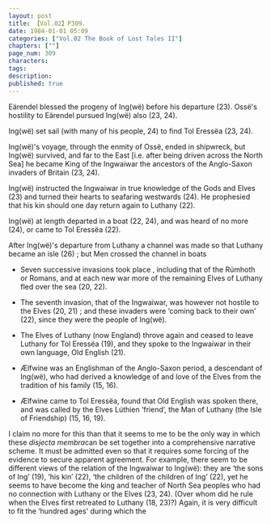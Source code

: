 ```yaml
---
layout: post
title: 【Vol.02】P309.
date: 1984-01-01 05:09
categories: ["Vol.02 The Book of Lost Tales II"]
chapters: [""]
page_num: 309
characters: 
tags: 
description: 
published: true
---
```


Eärendel blessed the progeny of Ing(wë) before his departure (23). Ossë's hostility to Eärendel pursued Ing(wë) also (23, 24).

Ing(wë) set sail (with many of his people, 24) to find Tol Eressëa (23, 24).

Ing(wë)'s voyage, through the enmity of Ossë, ended in shipwreck, but Ing(wë) survived, and far to the East [i.e. after being driven across the North Sea] he became King of the Ingwaiwar the ancestors of the Anglo-Saxon invaders of Britain (23, 24).

Ing(wë) instructed the Ingwaiwar in true knowledge of the Gods and Elves (23) and turned their hearts to seafaring westwards (24). He prophesied that his kin should one day return again to Luthany (22).

Ing(wë) at length departed in a boat (22, 24), and was heard of no more (24), or came to Tol Eressëa (22).

After Ing(wë)'s departure from Luthany a channel was made so that Luthany became an isle (26) ; but Men crossed the channel in boats

-   Seven successive invasions took place , including that of the Rúmhoth or Romans, and at each new war more of the remaining Elves of Luthany fled over the sea (20, 22).

-   The seventh invasion, that of the Ingwaiwar, was however not hostile to the Elves (20, 21) ; and these invaders were ‘coming back to their own’ (22), since they were the people of Ing(wë).

-   The Elves of Luthany (now England) throve again and ceased to leave Luthany for Tol Eressëa (19), and they spoke to the Ingwaiwar in their own language, Old English (21).

-   Ælfwine was an Englishman of the Anglo-Saxon period, a descendant of Ing(wë), who had derived a knowledge of and love of the Elves from the tradition of his family (15, 16).

-  Ælfwine came to Tol Eressëa, found that Old English was spoken there, and was called by the Elves Lúthien ‘friend’, the Man of Luthany (the Isle of Friendship) (15, 16, 19).

I claim no more for this than that it seems to me to be the only way in which these <I>disjecta membra</I>can be set together into a comprehensive narrative scheme. It must be admitted even so that it requires some forcing of the evidence to secure apparent agreement. For example, there seem to be different views of the relation of the Ingwaiwar to Ing(wë): they are ‘the sons of Ing’ (19), ‘his kin’ (22), ‘the children of the children of Ing’ (22), yet he seems to have become the king and teacher of North Sea peoples who had no connection with Luthany or the Elves (23, 24). (Over whom did he rule when the Elves first retreated to Luthany (18, 23)?) Again, it is very difficult to fit the ‘hundred ages' during which the

